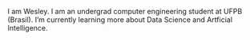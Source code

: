 I am Wesley. I am an undergrad computer engineering student at UFPB (Brasil).
I’m currently learning more about Data Science and Artficial Intelligence.
